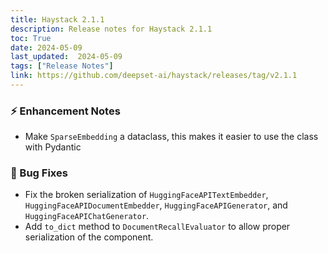 ```yaml
---
title: Haystack 2.1.1
description: Release notes for Haystack 2.1.1
toc: True
date: 2024-05-09
last_updated:  2024-05-09
tags: ["Release Notes"]
link: https://github.com/deepset-ai/haystack/releases/tag/v2.1.1
---
```


### ⚡️ Enhancement Notes

-   Make `SparseEmbedding` a dataclass, this makes it easier to use the class with Pydantic

### 🐛 Bug Fixes

-   Fix the broken serialization of `HuggingFaceAPITextEmbedder`, `HuggingFaceAPIDocumentEmbedder`, `HuggingFaceAPIGenerator`, and `HuggingFaceAPIChatGenerator`.
-   Add `to_dict` method to `DocumentRecallEvaluator` to allow proper serialization of the component.
